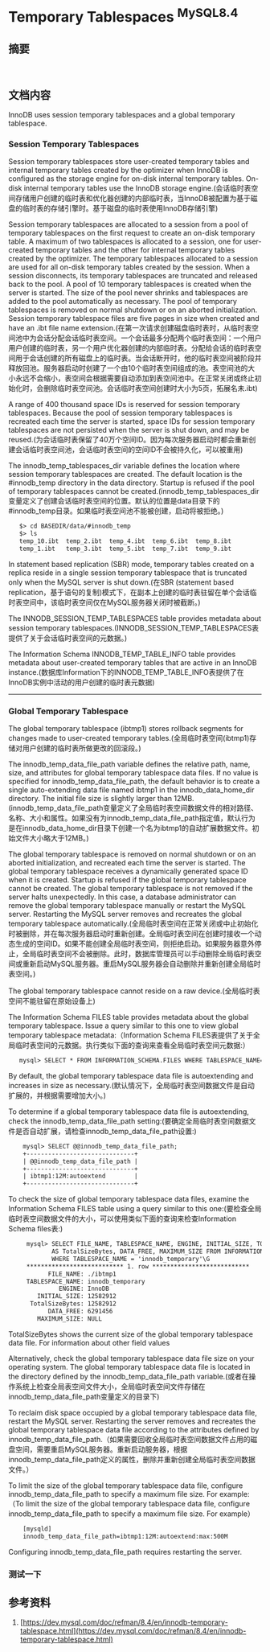 # Temporary Tablespaces <sup>MySQL8.4</sup>
## 摘要
```txt
   
```
## 文档内容
InnoDB uses session temporary tablespaces and a global temporary tablespace.

### Session Temporary Tablespaces
Session temporary tablespaces store user-created temporary tables and internal temporary tables created by the optimizer when InnoDB is configured as the storage engine for on-disk internal temporary tables. On-disk internal temporary tables use the InnoDB storage engine.(会话临时表空间存储用户创建的临时表和优化器创建的内部临时表，当InnoDB被配置为基于磁盘的临时表的存储引擎时。基于磁盘的临时表使用InnoDB存储引擎)

Session temporary tablespaces are allocated to a session from a pool of temporary tablespaces on the first request to create an on-disk temporary table. A maximum of two tablespaces is allocated to a session, one for user-created temporary tables and the other for internal temporary tables created by the optimizer. The temporary tablespaces allocated to a session are used for all on-disk temporary tables created by the session. When a session disconnects, its temporary tablespaces are truncated and released back to the pool. A pool of 10 temporary tablespaces is created when the server is started. The size of the pool never shrinks and tablespaces are added to the pool automatically as necessary. The pool of temporary tablespaces is removed on normal shutdown or on an aborted initialization. Session temporary tablespace files are five pages in size when created and have an .ibt file name extension.(在第一次请求创建磁盘临时表时，从临时表空间池中为会话分配会话临时表空间。一个会话最多分配两个临时表空间：一个用户用户创建的临时表，另一个用户优化器创建的内部临时表。分配给会话的临时表空间用于会话创建的所有磁盘上的临时表。当会话断开时，他的临时表空间被阶段并释放回池。服务器启动时创建了一个由10个临时表空间组成的池。表空间池的大小永远不会缩小，表空间会根据需要自动添加到表空间池中。在正常关闭或终止初始化时，会删除临时表空间池。会话临时表空间创建时大小为5页，拓展名未.ibt)

A range of 400 thousand space IDs is reserved for session temporary tablespaces. Because the pool of session temporary tablespaces is recreated each time the server is started, space IDs for session temporary tablespaces are not persisted when the server is shut down, and may be reused.(为会话临时表保留了40万个空间ID。因为每次服务器启动时都会重新创建会话临时表空间池，会话临时表空间的空间ID不会被持久化，可以被重用)

The innodb_temp_tablespaces_dir variable defines the location where session temporary tablespaces are created. The default location is the #innodb_temp directory in the data directory. Startup is refused if the pool of temporary tablespaces cannot be created.(innodb_temp_tablespaces_dir变量定义了创建会话临时表空间的位置。默认的位置是data目录下的#innodb_temp目录。如果临时表空间池不能被创建，启动将被拒绝。)
```txt
   $> cd BASEDIR/data/#innodb_temp
   $> ls
   temp_10.ibt  temp_2.ibt  temp_4.ibt  temp_6.ibt  temp_8.ibt
   temp_1.ibt   temp_3.ibt  temp_5.ibt  temp_7.ibt  temp_9.ibt
```

In statement based replication (SBR) mode, temporary tables created on a replica reside in a single session temporary tablespace that is truncated only when the MySQL server is shut down.(在SBR (statement based replication，基于语句的复制)模式下，在副本上创建的临时表驻留在单个会话临时表空间中，该临时表空间仅在MySQL服务器关闭时被截断。)

The INNODB_SESSION_TEMP_TABLESPACES table provides metadata about session temporary tablespaces.(INNODB_SESSION_TEMP_TABLESPACES表提供了关于会话临时表空间的元数据。)

The Information Schema INNODB_TEMP_TABLE_INFO table provides metadata about user-created temporary tables that are active in an InnoDB instance.(数据库Information下的INNODB_TEMP_TABLE_INFO表提供了在InnoDB实例中活动的用户创建的临时表元数据)

---

### Global Temporary Tablespace
The global temporary tablespace (ibtmp1) stores rollback segments for changes made to user-created temporary tables.(全局临时表空间(ibtmp1)存储对用户创建的临时表所做更改的回滚段。)

The innodb_temp_data_file_path variable defines the relative path, name, size, and attributes for global temporary tablespace data files. If no value is specified for innodb_temp_data_file_path, the default behavior is to create a single auto-extending data file named ibtmp1 in the innodb_data_home_dir directory. The initial file size is slightly larger than 12MB.(innodb_temp_data_file_path变量定义了全局临时表空间数据文件的相对路径、名称、大小和属性。如果没有为innodb_temp_data_file_path指定值，默认行为是在innodb_data_home_dir目录下创建一个名为ibtmp1的自动扩展数据文件。初始文件大小略大于12MB。)

The global temporary tablespace is removed on normal shutdown or on an aborted initialization, and recreated each time the server is started. The global temporary tablespace receives a dynamically generated space ID when it is created. Startup is refused if the global temporary tablespace cannot be created. The global temporary tablespace is not removed if the server halts unexpectedly. In this case, a database administrator can remove the global temporary tablespace manually or restart the MySQL server. Restarting the MySQL server removes and recreates the global temporary tablespace automatically.(全局临时表空间在正常关闭或中止初始化时被删除，并在每次服务器启动时重新创建。全局临时表空间在创建时接收一个动态生成的空间ID。如果不能创建全局临时表空间，则拒绝启动。如果服务器意外停止，全局临时表空间不会被删除。此时，数据库管理员可以手动删除全局临时表空间或重新启动MySQL服务器。重启MySQL服务器会自动删除并重新创建全局临时表空间。)

The global temporary tablespace cannot reside on a raw device.(全局临时表空间不能驻留在原始设备上)

The Information Schema FILES table provides metadata about the global temporary tablespace. Issue a query similar to this one to view global temporary tablespace metadata:（Information Schema FILES表提供了关于全局临时表空间的元数据。执行类似下面的查询来查看全局临时表空间元数据:）
```txt
   mysql> SELECT * FROM INFORMATION_SCHEMA.FILES WHERE TABLESPACE_NAME='innodb_temporary'\G
```

By default, the global temporary tablespace data file is autoextending and increases in size as necessary.(默认情况下，全局临时表空间数据文件是自动扩展的，并根据需要增加大小。)

To determine if a global temporary tablespace data file is autoextending, check the innodb_temp_data_file_path setting:(要确定全局临时表空间数据文件是否自动扩展，请检查innodb_temp_data_file_path设置:)
```txt
    mysql> SELECT @@innodb_temp_data_file_path;
    +------------------------------+
    | @@innodb_temp_data_file_path |
    +------------------------------+
    | ibtmp1:12M:autoextend        |
    +------------------------------+
```

To check the size of global temporary tablespace data files, examine the Information Schema FILES table using a query similar to this one:(要检查全局临时表空间数据文件的大小，可以使用类似下面的查询来检查Information Schema files表:)
```txt
     mysql> SELECT FILE_NAME, TABLESPACE_NAME, ENGINE, INITIAL_SIZE, TOTAL_EXTENTS*EXTENT_SIZE
            AS TotalSizeBytes, DATA_FREE, MAXIMUM_SIZE FROM INFORMATION_SCHEMA.FILES
            WHERE TABLESPACE_NAME = 'innodb_temporary'\G
     *************************** 1. row ***************************
           FILE_NAME: ./ibtmp1
     TABLESPACE_NAME: innodb_temporary
              ENGINE: InnoDB
        INITIAL_SIZE: 12582912
      TotalSizeBytes: 12582912
           DATA_FREE: 6291456
        MAXIMUM_SIZE: NULL
```

TotalSizeBytes shows the current size of the global temporary tablespace data file. For information about other field values

Alternatively, check the global temporary tablespace data file size on your operating system. The global temporary tablespace data file is located in the directory defined by the innodb_temp_data_file_path variable.(或者在操作系统上检查全局表空间文件大小，全局临时表空间文件存储在innodb_temp_data_file_path变量定义的目录下)

To reclaim disk space occupied by a global temporary tablespace data file, restart the MySQL server. Restarting the server removes and recreates the global temporary tablespace data file according to the attributes defined by innodb_temp_data_file_path.（如果需要回收全局临时表空间数据文件占用的磁盘空间，需要重启MySQL服务器。重新启动服务器，根据innodb_temp_data_file_path定义的属性，删除并重新创建全局临时表空间数据文件。）

To limit the size of the global temporary tablespace data file, configure innodb_temp_data_file_path to specify a maximum file size. For example:（To limit the size of the global temporary tablespace data file, configure innodb_temp_data_file_path to specify a maximum file size. For example）
```txt
    [mysqld]
    innodb_temp_data_file_path=ibtmp1:12M:autoextend:max:500M
```

Configuring innodb_temp_data_file_path requires restarting the server.

### 测试一下

## 参考资料
1. [https://dev.mysql.com/doc/refman/8.4/en/innodb-temporary-tablespace.html](https://dev.mysql.com/doc/refman/8.4/en/innodb-temporary-tablespace.html)





